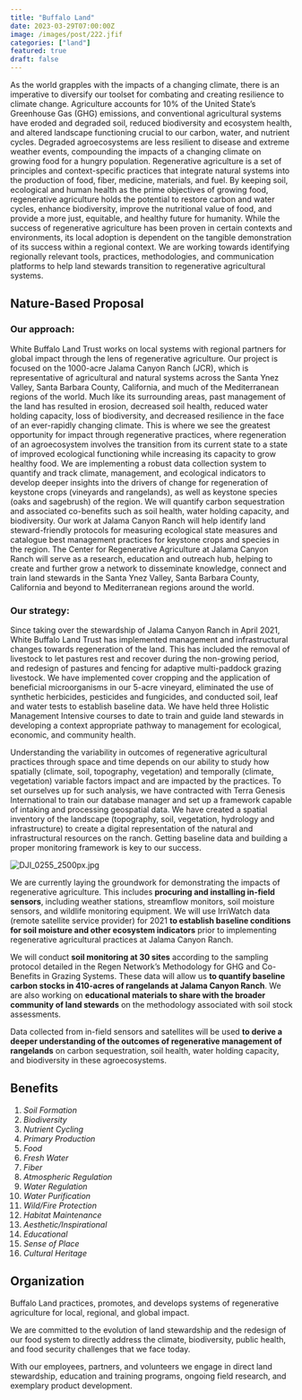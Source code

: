 ```yaml
---
title: "Buffalo Land"
date: 2023-03-29T07:00:00Z
image: /images/post/222.jfif
categories: ["land"]
featured: true
draft: false
---
```


As the world grapples with the impacts of a changing climate, there is an imperative to diversify our toolset for combating and creating resilience to climate change. Agriculture accounts for 10% of the United State’s Greenhouse Gas (GHG) emissions, and conventional agricultural systems have eroded and degraded soil, reduced biodiversity and ecosystem health, and altered landscape functioning crucial to our carbon, water, and nutrient cycles. Degraded agroecosystems are less resilient to disease and extreme weather events, compounding the impacts of a changing climate on growing food for a hungry population. Regenerative agriculture is a set of principles and context-specific practices that integrate natural systems into the production of food, fiber, medicine, materials, and fuel. By keeping soil, ecological and human health as the prime objectives of growing food, regenerative agriculture holds the potential to restore carbon and water cycles, enhance biodiversity, improve the nutritional value of food, and provide a more just, equitable, and healthy future for humanity. While the success of regenerative agriculture has been proven in certain contexts and environments, its local adoption is dependent on the tangible demonstration of its success within a regional context. We are working towards identifying regionally relevant tools, practices, methodologies, and communication platforms to help land stewards transition to regenerative agricultural systems.

## Nature-Based Proposal

### Our approach:

White Buffalo Land Trust works on local systems with regional partners for global impact through the lens of regenerative agriculture. Our project is focused on the 1000-acre Jalama Canyon Ranch (JCR), which is representative of agricultural and natural systems across the Santa Ynez Valley, Santa Barbara County, California, and much of the Mediterranean regions of the world. Much like its surrounding areas, past management of the land has resulted in erosion, decreased soil health, reduced water holding capacity, loss of biodiversity, and decreased resilience in the face of an ever-rapidly changing climate. This is where we see the greatest opportunity for impact through regenerative practices, where regeneration of an agroecosystem involves the transition from its current state to a state of improved ecological functioning while increasing its capacity to grow healthy food. We are implementing a robust data collection system to quantify and track climate, management, and ecological indicators to develop deeper insights into the drivers of change for regeneration of keystone crops (vineyards and rangelands), as well as keystone species (oaks and sagebrush) of the region. We will quantify carbon sequestration and associated co-benefits such as soil health, water holding capacity, and biodiversity. Our work at Jalama Canyon Ranch will help identify land steward-friendly protocols for measuring ecological state measures and catalogue best management practices for keystone crops and species in the region. The Center for Regenerative Agriculture at Jalama Canyon Ranch will serve as a research, education and outreach hub, helping to create and further grow a network to disseminate knowledge, connect and train land stewards in the Santa Ynez Valley, Santa Barbara County, California and beyond to Mediterranean regions around the world.

### Our strategy:

Since taking over the stewardship of Jalama Canyon Ranch in April 2021, White Buffalo Land Trust has implemented management and infrastructural changes towards regeneration of the land. This has included the removal of livestock to let pastures rest and recover during the non-growing period, and redesign of pastures and fencing for adaptive multi-paddock grazing livestock. We have implemented cover cropping and the application of beneficial microorganisms in our 5-acre vineyard, eliminated the use of synthetic herbicides, pesticides and fungicides, and conducted soil, leaf and water tests to establish baseline data. We have held three Holistic Management Intensive courses to date to train and guide land stewards in developing a context appropriate pathway to management for ecological, economic, and community health.

Understanding the variability in outcomes of regenerative agricultural practices through space and time depends on our ability to study how spatially (climate, soil, topography, vegetation) and temporally (climate, vegetation) variable factors impact and are impacted by the practices. To set ourselves up for such analysis, we have contracted with Terra Genesis International to train our database manager and set up a framework capable of intaking and processing geospatial data. We have created a spatial inventory of the landscape (topography, soil, vegetation, hydrology and infrastructure) to create a digital representation of the natural and infrastructural resources on the ranch. Getting baseline data and building a proper monitoring framework is key to our success.

![DJI_0255_2500px.jpg](https://regennetwork.notion.site/image/https%3A%2F%2Fs3-us-west-2.amazonaws.com%2Fsecure.notion-static.com%2Fc2f5087b-2521-4417-b67d-1c748dc911ea%2FDJI_0255_2500px.jpg?id=740392db-139b-4493-a4f8-3e7acff407bb&table=block&spaceId=f5b9e671-9ada-4109-b3b5-07cc02a1ae8e&width=2000&userId=&cache=v2)

We are currently laying the groundwork for demonstrating the impacts of regenerative agriculture. This includes **procuring and installing in-field sensors**, including weather stations, streamflow monitors, soil moisture sensors, and wildlife monitoring equipment. We will use IrriWatch data (remote satellite service provider) for 2021 **to establish baseline conditions for soil moisture and other ecosystem indicators** prior to implementing regenerative agricultural practices at Jalama Canyon Ranch.

We will conduct **soil monitoring at 30 sites** according to the sampling protocol detailed in the Regen Network’s Methodology for GHG and Co-Benefits in Grazing Systems. These data will allow us **to quantify baseline carbon stocks in 410-acres of rangelands at Jalama Canyon Ranch**. We are also working on **educational materials to share with the broader community of land stewards** on the methodology associated with soil stock assessments.

Data collected from in-field sensors and satellites will be used **to derive a deeper understanding of the outcomes of regenerative management of rangelands** on carbon sequestration, soil health, water holding capacity, and biodiversity in these agroecosystems.

## Benefits

1. _Soil Formation_
2. _Biodiversity_
3. _Nutrient Cycling_
4. _Primary Production_
5. _Food_
6. _Fresh Water_
7. _Fiber_
8. _Atmospheric Regulation_
9. _Water Regulation_
10. _Water Purification_
11. _Wild/Fire Protection_
12. _Habitat Maintenance_
13. _Aesthetic/Inspirational_
14. _Educational_
15. _Sense of Place_
16. _Cultural Heritage_

## Organization

Buffalo Land practices, promotes, and develops systems of regenerative agriculture for local, regional, and global impact.

We are committed to the evolution of land stewardship and the redesign of our food system to directly address the climate, biodiversity, public health, and food security challenges that we face today.

With our employees, partners, and volunteers we engage in direct land stewardship, education and training programs, ongoing field research, and exemplary product development.
